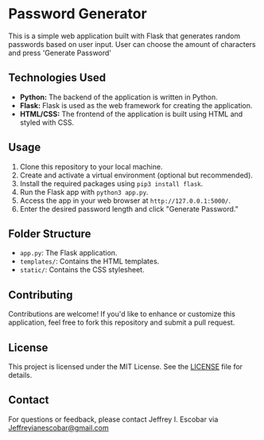 # Password Generator

This is a simple web application built with Flask that generates random passwords based on user input. User can choose the amount of characters and press 'Generate Password'

## Technologies Used

- **Python:** The backend of the application is written in Python.
- **Flask:** Flask is used as the web framework for creating the application.
- **HTML/CSS:** The frontend of the application is built using HTML and styled with CSS.

## Usage

1. Clone this repository to your local machine.
2. Create and activate a virtual environment (optional but recommended).
3. Install the required packages using `pip3 install flask`.
4. Run the Flask app with `python3 app.py`.
5. Access the app in your web browser at `http://127.0.0.1:5000/`.
6. Enter the desired password length and click "Generate Password."

## Folder Structure

- `app.py`: The Flask application.
- `templates/`: Contains the HTML templates.
- `static/`: Contains the CSS stylesheet.

## Contributing

Contributions are welcome! If you'd like to enhance or customize this application, feel free to fork this repository and submit a pull request.

## License

This project is licensed under the MIT License. See the [LICENSE](LICENSE) file for details.

## Contact

For questions or feedback, please contact Jeffrey I. Escobar via Jeffreyianescobar@gmail.com
